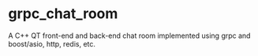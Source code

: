 # grpc_chat_room
A C++ QT front-end and back-end chat room implemented using grpc and boost/asio, http, redis, etc.
